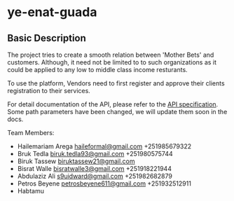 # ye-enat-guada

## Basic Description

The project tries to create a smooth relation between 'Mother Bets' and customers. Although, it need not be limited to to such organizations as it could be applied to any low to
middle class income resturants.

To use the platform, Vendors need to first register and approve their clients registration to their services. 

For detail documentation of the API, please refer to the [API specification](https://app.getpostman.com/join-team?invite_code=238a4cf8f9092f8ddef6ba91c3d923b5&target_code=cf7e5f624a5829f744412990f077146b).
Some path parameters have been changed, we will update them soon in the docs.


Team Members:
- Hailemariam Arega     haileformal@gmail.com     +251985679322
- Bruk Tedla  biruk.tedla93@gmail.com +251980575744  
- Biruk Tassew biruktassew21@gmail.com
- Bisrat Walle bisratwalle3@gmail.com +251918221944         
- Abdulaziz Ali s9uidward@gmail.com +251982682879
- Petros Beyene petrosbeyene611@gmail.com +251932512911
- Habtamu 
